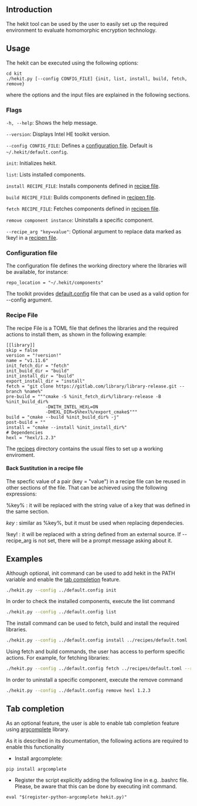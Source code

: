 ## Introduction
The hekit tool can be used by the user to easily set up the required environment to evaluate homomorphic encryption technology.

## Usage
The hekit can be executed using the following options:
```
cd kit
./hekit.py [--config CONFIG_FILE] {init, list, install, build, fetch, remove}
```
where the options and the input files are explained in the following sections.

### Flags

`-h, --help`: Shows the help message.

`--version`: Displays Intel HE toolkit version.

`--config CONFIG_FILE`: Defines a [configuration file](#configuration-file). Default is `~/.hekit/default.config`.

`init`: Initializes hekit.

`list`: Lists installed components.

`install RECIPE_FILE`: Installs components defined in [recipe file](#recipe-file).

`build RECIPE_FILE`: Builds components defined in [recipen file](#recipe-file).

`fetch RECIPE_FILE`: Fetches components defined in [recipen file](#recipe-file).

`remove component instance`: Uninstalls a specific component.

`--recipe_arg "key=value"`: Optional argument to replace data marked as !key! in a [recipen file](#recipe-file).

### Configuration file

The configuration file defines the working directory where the libraries will be available, for instance:
```
repo_location = "~/.hekit/components"
```
The toolkit provides [default.config](../default.config) file that can be used as a valid option for --config argument.

### Recipe File

The recipe File is a TOML file that defines the libraries and the required actions to install them, as shown in the following example:
```
[[library]]
skip = false
version = "!version!"
name = "v1.11.6"
init_fetch_dir = "fetch"
init_build_dir = "build"
init_install_dir = "build"
export_install_dir = "install"
fetch = "git clone https://gitlab.com/library/library-release.git --branch %name%"
pre-build = """cmake -S %init_fetch_dir%/library-release -B %init_build_dir%
               -DWITH_INTEL_HEXL=ON
               -DHEXL_DIR=$%hexl%/export_cmake$"""
build = "cmake --build %init_build_dir% -j"
post-build = ""
install = "cmake --install %init_install_dir%"
# Dependencies
hexl = "hexl/1.2.3"
```
The [recipes](../recipes/) directory contains the usual files to set up a working enviroment.

#### Back Sustitution in a recipe file
The specfic value of a pair (key = "value") in a recipe file can be reused in other sections of the file. That can be achieved using the following expressions:

%key% : it will be replaced with the string value of a key that was defined in the same section.

$key$ : similar as %key%, but it must be used when replacing dependecies.

!key! : it will be replaced with a string defined from an external source. If --recipe_arg is not set, there will be a prompt message asking about it.

## Examples

Although optional, init command can be used to add hekit in the PATH variable and enable the [tab completion](#tab-completion) feature.
```bash
./hekit.py --config ../default.config init
```

In order to check the installed components, execute the list command
```bash
./hekit.py --config ../default.config list
```

The install command can be used to fetch, build and install the required libraries.
```bash
./hekit.py --config ../default.config install ../recipes/default.toml
```

Using fetch and build commands, the user has access to perform specific actions. For example, for fetching libraries:
```bash
./hekit.py --config ../default.config fetch ../recipes/default.toml --recipe_arg "version=v1.2.3"
```

In order to uninstall a specific component, execute the remove command
```bash
./hekit.py --config ../default.config remove hexl 1.2.3
```

## Tab completion
As an optional feature, the user is able to enable tab completion feature using [argcomplete](https://kislyuk.github.io/argcomplete/) library.

As it is described in its documentation, the following actions are required to enable this functionality
- Install argcomplete:
```
pip install argcomplete
```

- Register the script explicitly adding the following line in e.g. .bashrc file. Please, be aware that this can be done by executing init command.
```
eval "$(register-python-argcomplete hekit.py)"
```
